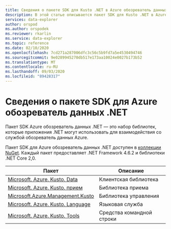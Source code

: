 ```yaml
---
title: Сведения о пакете SDK для Kusto .NET в Azure обозреватель данных | Документация Майкрософт
description: В этой статье описывается пакет SDK для Kusto .NET в Azure обозреватель данных.
services: data-explorer
author: orspod
ms.author: orspodek
ms.reviewer: rkarlin
ms.service: data-explorer
ms.topic: reference
ms.date: 02/10/2020
ms.openlocfilehash: 7cd271a287006dfc3c56c5b9fd7a5e4530494746
ms.sourcegitcommit: 9e0289945270db517e173aa10024e0027b173b52
ms.translationtype: MT
ms.contentlocale: ru-RU
ms.lasthandoff: 09/03/2020
ms.locfileid: "89428317"
---
```

# <a name="about-azure-data-explorer-net-sdk"></a>Сведения о пакете SDK для Azure обозреватель данных .NET

Пакет SDK Azure обозреватель данных .NET — это набор библиотек, которые приложения .NET могут использовать для взаимодействия со службой обозреватель данных Azure.

Пакет SDK для Azure обозреватель данных .NET доступен в [коллекции NuGet](https://www.nuget.org/).
Каждый пакет предоставляет .NET Framework 4.6.2 и библиотеки .NET Core 2,0.

|Пакет                                                                                             |Описание        |
|----------------------------------------------------------------------------------------------------|-------------------|
|[Microsoft. Azure. Kusto. Data](https://www.nuget.org/packages/Microsoft.Azure.Kusto.Data/)            |Клиентская библиотека     |
|[Microsoft. Azure. Kusto. прием](https://www.nuget.org/packages/Microsoft.Azure.Kusto.Ingest/)        |Библиотека приема  |
|[Microsoft.Azure.Management.Kusto](https://www.nuget.org/packages/Microsoft.Azure.Management.Kusto/)|Библиотека управления |
|[Microsoft. Azure. Kusto. Language](https://www.nuget.org/packages/Microsoft.Azure.Kusto.Language/)    |Языковая служба   |
|[Microsoft. Azure. Kusto. Tools](https://www.nuget.org/packages/Microsoft.Azure.Kusto.Tools/)          |Средства командной строки |

